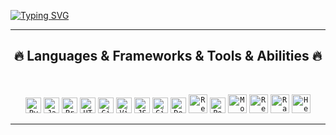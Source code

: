 [![Typing SVG](https://readme-typing-svg.herokuapp.com?color=6CF701&lines=H%C3%BCsn%C3%BC+Mustafayev+)](https://git.io/typing-svg)


<hr>
  <h2 align="center">🔥 <b>Languages & Frameworks & Tools & Abilities</b> 🔥</h2>
  <br>
  <p align="center">
    <code><img title="Python" height="25" src="https://raw.githubusercontent.com/husnudu/husnudu/main/images/python-original.svg"></code>
    <code><img title="Javascript" height="25" src="https://raw.githubusercontent.com/husnudu/husnudu/main/images/javascript.svg"></code>
    <code><img title="Problem Solving" height="25" src="https://raw.githubusercontent.com/husnudu/husnudu/main/images/problemSolving.png"></code>
    <code><img title="HTML5" height="25" src="https://raw.githubusercontent.com/husnudu/husnudu/main/images/html5.svg"></code>
    <code><img title="Git" height="25" src="https://raw.githubusercontent.com/husnudu/husnudu/main/images/git-original.svg"></code>
    <code><img title="Visual Studio Code" height="25" src="https://raw.githubusercontent.com/husnudu/husnudu/main/images/vscode.svg"></code>
    <code><img title="JSON" height="25" src="https://raw.githubusercontent.com/husnudu/husnudu/main/images/json.svg"></code>
    <code><img title="GitHub" height="25" src="https://raw.githubusercontent.com/husnudu/husnudu/main/images/github.svg"></code>
    <code><img title="Docker" height="25" src="https://raw.githubusercontent.com/husnudu/husnudu/main/images/docker.png"></code>
    <code><img title="Replit" height="30" src="https://raw.githubusercontent.com/husnudu/husnudu/main/images/repl.it.svg"></code>
    <code><img title="PostgreSQL" height="25" src="https://raw.githubusercontent.com/husnudu/husnudu/main/images/postgresql.svg"></code>
    <code><img title="MongoDB" height="30" src="https://raw.githubusercontent.com/husnudu/husnudu/main/images/mongoDB.png"></code>
    <code><img title="Redis" height="30" src="https://raw.githubusercontent.com/husnudu/husnudu/main/images/redis-cube.svg"></code>
    <code><img title="Railway" height="30" src="https://raw.githubusercontent.com/husnudu/husnudu/main/images/railway.svg"></code>
    <code><img title="Heroku" height="30" src="https://raw.githubusercontent.com/husnudu/husnudu/main/images/heroku.svg"></code>
  </p>
  <hr>
